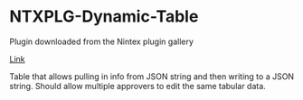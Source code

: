 # NTXPLG-Dynamic-Table

Plugin downloaded from the Nintex plugin gallery

[Link](https://gallery.nintex.com/t/Dynamic-Table)

Table that allows pulling in info from JSON string and then writing to a JSON string. Should allow multiple approvers to edit the same tabular data.

